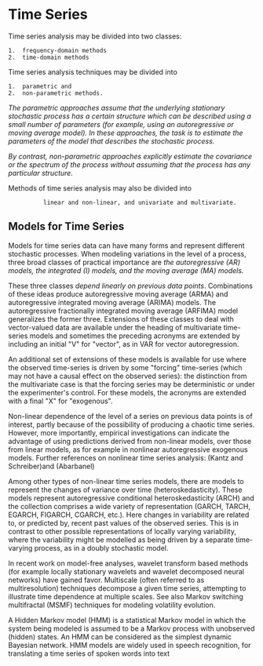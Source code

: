 # Time Series
Time series analysis may be divided into two classes: 
        
    1.	frequency-domain methods 
    2.	time-domain methods

Time series analysis techniques may be divided into 

    1.	parametric and
    2.	non-parametric methods. 

   _The parametric approaches assume that the underlying stationary stochastic process has a certain structure which can be described using a small number of parameters (for example, using an autoregressive or moving average model). In these approaches, the task is to estimate the parameters of the model that describes the stochastic process._ 

   _By contrast, non-parametric approaches explicitly estimate the covariance or the spectrum of the process without assuming that the process has any particular structure._

Methods of time series analysis may also be divided into 
            
              linear and non-linear, and univariate and multivariate.


## Models for Time Series ##

Models for time series data can have many forms and represent different stochastic processes.
When modeling variations in the level of a process, three broad classes of practical importance are 
_the autoregressive (AR) models, the integrated (I) models, and the moving average (MA) models._

These three classes _depend linearly on previous data points_.
Combinations of these ideas produce autoregressive moving average (ARMA) and 
autoregressive integrated moving average (ARIMA) models. 
The autoregressive fractionally integrated moving average (ARFIMA) model generalizes the former three. 
Extensions of these classes to deal with vector-valued data are available under the heading of multivariate time-series models and sometimes the preceding acronyms are extended by including an initial "V" for "vector", as in VAR for vector autoregression. 


An additional set of extensions of these models is available for use where the observed time-series is driven by some "forcing" time-series (which may not have a causal effect on the observed series): the distinction from the multivariate case is that the forcing series may be deterministic or under the experimenter's control. For these models, the acronyms are extended with a final "X" for "exogenous".



Non-linear dependence of the level of a series on previous data points is of interest, partly because of the possibility of producing a chaotic time series. However, more importantly, empirical investigations can indicate the advantage of using predictions derived from non-linear models, over those from linear models, as for example in nonlinear autoregressive exogenous models. Further references on nonlinear time series analysis: (Kantz and Schreiber)and (Abarbanel)

Among other types of non-linear time series models, there are models to represent the changes of variance over time (heteroskedasticity). These models represent autoregressive conditional heteroskedasticity (ARCH) and the collection comprises a wide variety of representation (GARCH, TARCH, EGARCH, FIGARCH, CGARCH, etc.). Here changes in variability are related to, or predicted by, recent past values of the observed series. This is in contrast to other possible representations of locally varying variability, where the variability might be modelled as being driven by a separate time-varying process, as in a doubly stochastic model.

In recent work on model-free analyses, wavelet transform based methods (for example locally stationary wavelets and wavelet decomposed neural networks) have gained favor. Multiscale (often referred to as multiresolution) techniques decompose a given time series, attempting to illustrate time dependence at multiple scales. See also Markov switching multifractal (MSMF) techniques for modeling volatility evolution.

A Hidden Markov model (HMM) is a statistical Markov model in which the system being modeled is assumed to be a Markov process with unobserved (hidden) states. An HMM can be considered as the simplest dynamic Bayesian network. HMM models are widely used in speech recognition, for translating a time series of spoken words into text



